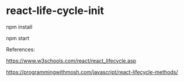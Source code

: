 # react-life-cycle-init

npm install

npm start

References:

https://www.w3schools.com/react/react_lifecycle.asp

https://programmingwithmosh.com/javascript/react-lifecycle-methods/
